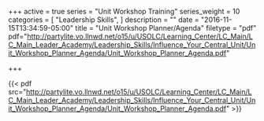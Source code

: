 +++
active = true
series = "Unit Workshop Training"
series_weight = 10
categories = [
  "Leadership Skills",
]
description = ""
date = "2016-11-15T13:34:59-05:00"
title = "Unit Workshop Planner/Agenda"
filetype = "pdf"
pdf="http://partylite.vo.llnwd.net/o15/u/USOLC/Learning_Center/LC_Main/LC_Main_Leader_Academy/Leadership_Skills/Influence_Your_Central_Unit/Unit_Workshop_Planner_Agenda/Unit_Workshop_Planner_Agenda.pdf"

+++

{{< pdf src="http://partylite.vo.llnwd.net/o15/u/USOLC/Learning_Center/LC_Main/LC_Main_Leader_Academy/Leadership_Skills/Influence_Your_Central_Unit/Unit_Workshop_Planner_Agenda/Unit_Workshop_Planner_Agenda.pdf" >}}
